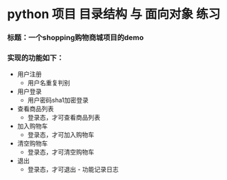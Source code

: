 # python 项目 目录结构 与 面向对象 练习
### 标题：一个shopping购物商城项目的demo
### 实现的功能如下：
   - 用户注册
     - 用户名重复判别
   - 用户登录
     - 用户密码sha1加密登录
   - 查看商品列表
     - 登录态，才可查看商品列表
   - 加入购物车
     - 登录态，才可加入购物车
   - 清空购物车
     - 登录态，才可清空购物车
   - 退出 
     - 登录态，才可退出
    - 功能记录日志